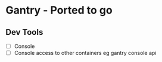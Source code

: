 # Gantry - Ported to go

## Dev Tools
* [ ] Console
* [ ] Console access to other containers eg gantry console api
